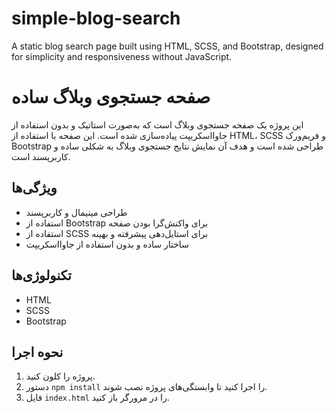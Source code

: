 # simple-blog-search
A static blog search page built using HTML, SCSS, and Bootstrap, designed for simplicity and responsiveness without JavaScript.

# صفحه جستجوی وبلاگ ساده

این پروژه یک صفحه جستجوی وبلاگ است که به‌صورت استاتیک و بدون استفاده از جاوااسکریپت پیاده‌سازی شده است. این صفحه با استفاده از HTML، SCSS و فریم‌ورک Bootstrap طراحی شده است و هدف آن نمایش نتایج جستجوی وبلاگ به شکلی ساده و کاربرپسند است.

## ویژگی‌ها
- طراحی مینیمال و کاربرپسند
- استفاده از Bootstrap برای واکنش‌گرا بودن صفحه
- استفاده از SCSS برای استایل‌دهی پیشرفته و بهینه
- ساختار ساده و بدون استفاده از جاوااسکریپت

## تکنولوژی‌ها
- HTML
- SCSS
- Bootstrap

## نحوه اجرا
1. پروژه را کلون کنید.
2. دستور `npm install` را اجرا کنید تا وابستگی‌های پروژه نصب شوند.
3. فایل `index.html` را در مرورگر باز کنید.
